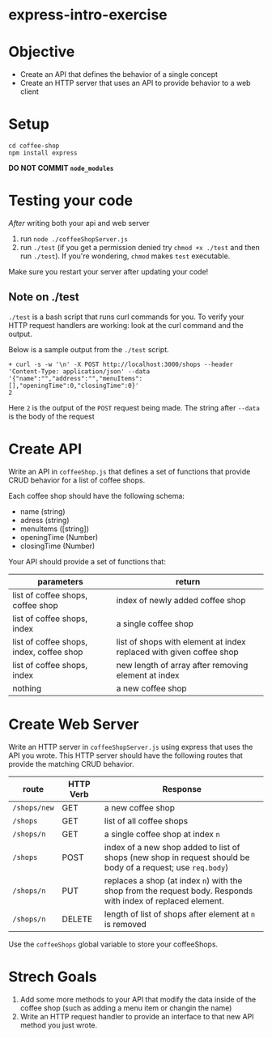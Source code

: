 # express-intro-exercise

# Objective

* Create an API that defines the behavior of a single concept
* Create an HTTP server that uses an API to provide behavior to a web client


# Setup

```
cd coffee-shop
npm install express
```

__DO NOT COMMIT `node_modules`__



# Testing your code

_After_ writing both your api and web server 

1. run `node ./coffeeShopServer.js`
1. run `./test` (if you get a permission denied try `chmod +x ./test` and then
   run `./test`). If you're wondering, `chmod` makes `test` executable.

Make sure you restart your server after updating your code!

## Note on ./test

`./test` is a bash script that runs curl commands for you. To verify your HTTP
request handlers are working: look at the curl command and the output.

Below is a sample output from the `./test` script.

```
+ curl -s -w '\n' -X POST http://localhost:3000/shops --header 'Content-Type: application/json' --data '{"name":"","address":"","menuItems":[],"openingTime":0,"closingTime":0}'
2
```

Here `2` is the output of the `POST` request being made. The string after
`--data ` is the body of the request

# Create API

Write an API in `coffeeShop.js` that defines a set of functions that provide
CRUD behavior for a list of coffee shops.

Each coffee shop should have the following schema: 

* name (string)
* adress (string)
* menuItems ([string])
* openingTime (Number)
* closingTime (Number)

Your API should provide a set of functions that: 

parameters | return
--- | ---
list of coffee shops, coffee shop | index of newly added coffee shop
list of coffee shops, index | a single coffee shop
list of coffee shops, index, coffee shop | list of shops with element at index replaced with given coffee shop
list of coffee shops, index | new length of array after removing element at index
nothing | a new coffee shop

# Create Web Server

Write an HTTP server in `coffeeShopServer.js` using express that uses the API
you wrote. This HTTP server should have the following routes that provide the
matching CRUD behavior.

route | HTTP Verb | Response
--- | --- | ---
`/shops/new` | GET | a new coffee shop
`/shops` | GET | list of all coffee shops
`/shops/n` | GET | a single coffee shop at index `n`
`/shops` | POST | index of a new shop added to list of shops (new shop in request should be body of a request; use `req.body`)
`/shops/n` | PUT | replaces a shop (at index `n`) with the shop from the request body. Responds with index of replaced element.
`/shops/n` | DELETE | length of list of shops after element at `n` is removed

Use the `coffeeShops` global variable to store your coffeeShops.

# Strech Goals

1. Add some more methods to your API that modify the data inside of the coffee
   shop (such as adding a menu item or changin the name)
1. Write an HTTP request handler to provide an interface to that new API method
   you just wrote.
